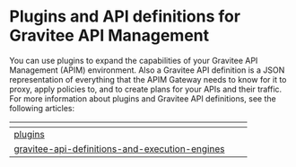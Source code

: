 # Plugins and API definitions for Gravitee API Management

You can use plugins to expand the capabilities of your Gravitee API Management (APIM) environment. Also a Gravitee API definition is a JSON representation of everything that the APIM Gateway needs to know for it to proxy, apply policies to, and to create plans for your APIs and their traffic. For more information about plugins and Gravitee API definitions, see the following articles:

<table data-card-size="large" data-view="cards"><thead><tr><th data-type="content-ref"></th><th></th><th></th></tr></thead><tbody><tr><td><a href="plugins/">plugins</a></td><td></td><td></td></tr><tr><td><a href="gravitee-api-definitions-and-execution-engines/">gravitee-api-definitions-and-execution-engines</a></td><td></td><td></td></tr></tbody></table>


